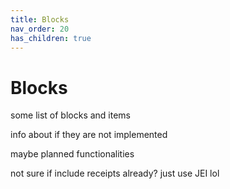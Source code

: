 ```yaml
---
title: Blocks
nav_order: 20
has_children: true
---
```

# Blocks

some list of blocks and items

info about if they are not implemented

maybe planned functionalities

not sure if include receipts already? just use JEI lol

